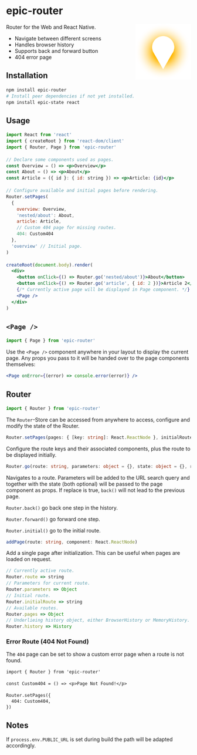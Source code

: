 # epic-router

<img align="right" src="https://github.com/tobua/epic-router/raw/main/logo.svg" width="30%" alt="Router Logo" />

Router for the Web and React Native.

- Navigate between different screens
- Handles browser history
- Supports back and forward button
- 404 error page

## Installation

```sh
npm install epic-router
# Install peer dependencies if not yet installed.
npm install epic-state react
```

## Usage

```jsx
import React from 'react'
import { createRoot } from 'react-dom/client'
import { Router, Page } from 'epic-router'

// Declare some components used as pages.
const Overview = () => <p>Overview</p>
const About = () => <p>About</p>
const Article = ({ id }: { id: string }) => <p>Article: {id}</p>

// Configure available and initial pages before rendering.
Router.setPages(
  {
    overview: Overview,
    'nested/about': About,
    article: Article,
    // Custom 404 page for missing routes.
    404: Custom404
  },
  'overview' // Initial page.
)

createRoot(document.body).render(
  <div>
    <button onClick={() => Router.go('nested/about')}>About</button>
    <button onClick={() => Router.go('article', { id: 2 })}>Article 2</button>
    {/* Currently active page will be displayed in Page component. */}
    <Page />
  </div>
)
```

## `<Page />`

```js
import { Page } from 'epic-router'
```

Use the `<Page />` component anywhere in your layout to display the current page. Any props you pass to it will be handed over to the page components themselves:

```jsx
<Page onError={(error) => console.error(error)} />
```

## Router

```js
import { Router } from 'epic-router'
```

The `Router`-Store can be accessed from anywhere to access, configure and modify the state of the Router.

```ts
Router.setPages(pages: { [key: string]: React.ReactNode }, initialRoute: string)
```

Configure the route keys and their associated components, plus the route to be displayed initially.

```ts
Router.go(route: string, parameters: object = {}, state: object = {}, replace = false)
```

Navigates to a route. Parameters will be added to the URL search query and together with the state (both optional) will be passed to the page component as props. If replace is true, `back()` will not lead to the previous page.

`Router.back()` go back one step in the history.

`Router.forward()` go forward one step.

`Router.initial()` go to the initial route.

```ts
addPage(route: string, component: React.ReactNode)
```

Add a single page after initialization. This can be useful when pages are loaded on request.

```ts
// Currently active route.
Router.route => string
// Parameters for current route.
Router.parameters => Object
// Initial route.
Router.initialRoute => string
// Available routes.
Router.pages => Object
// Underlieing history object, either BrowserHistory or MemoryHistory.
Router.history => History
```

### Error Route (404 Not Found)

The `404` page can be set to show a custom error page when a route is not found.

```tsx
import { Router } from 'epic-router'

const Custom404 = () => <p>Page Not Found!</p>

Router.setPages({
  404: Custom404,
})
```

## Notes

If `process.env.PUBLIC_URL` is set during build the path will be adapted accordingly.
